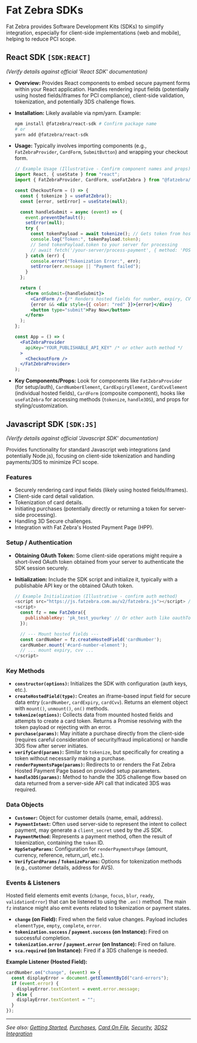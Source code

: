 # Fat Zebra SDKs

Fat Zebra provides Software Development Kits (SDKs) to simplify integration, especially for client-side implementations (web and mobile), helping to reduce PCI scope.

## React SDK `[SDK:REACT]`

_(Verify details against official 'React SDK' documentation)_

- **Overview:** Provides React components to embed secure payment forms within your React application. Handles rendering input fields (potentially using hosted fields/iframes for PCI compliance), client-side validation, tokenization, and potentially 3DS challenge flows.
- **Installation:** Likely available via npm/yarn. Example:
  ```bash
  npm install @fatzebra/react-sdk # Confirm package name
  # or
  yarn add @fatzebra/react-sdk
  ```
- **Usage:** Typically involves importing components (e.g., `FatZebraProvider`, `CardForm`, `SubmitButton`) and wrapping your checkout form.

  ```jsx
  // Example Usage (Illustrative - Confirm component names and props)
  import React, { useState } from "react";
  import { FatZebraProvider, CardForm, useFatZebra } from "@fatzebra/react-sdk";

  const CheckoutForm = () => {
    const { tokenize } = useFatZebra();
    const [error, setError] = useState(null);

    const handleSubmit = async (event) => {
      event.preventDefault();
      setError(null);
      try {
        const tokenPayload = await tokenize(); // Gets token from hosted fields
        console.log("Token:", tokenPayload.token);
        // Send tokenPayload.token to your server for processing
        // await fetch('/your-server/process-payment', { method: 'POST', body: JSON.stringify({ token: tokenPayload.token }) });
      } catch (err) {
        console.error("Tokenization Error:", err);
        setError(err.message || "Payment failed");
      }
    };

    return (
      <form onSubmit={handleSubmit}>
        <CardForm /> {/* Renders hosted fields for number, expiry, CVV */}
        {error && <div style={{ color: "red" }}>{error}</div>}
        <button type="submit">Pay Now</button>
      </form>
    );
  };

  const App = () => (
    <FatZebraProvider
      apiKey="YOUR_PUBLISHABLE_API_KEY" /* or other auth method */
    >
      <CheckoutForm />
    </FatZebraProvider>
  );
  ```

- **Key Components/Props:** Look for components like `FatZebraProvider` (for setup/auth), `CardNumberElement`, `CardExpiryElement`, `CardCvvElement` (individual hosted fields), `CardForm` (composite component), hooks like `useFatZebra` for accessing methods (`tokenize`, `handle3DS`), and props for styling/customization.

## Javascript SDK `[SDK:JS]`

_(Verify details against official 'Javascript SDK' documentation)_

Provides functionality for standard Javascript web integrations (and potentially Node.js), focusing on client-side tokenization and handling payments/3DS to minimize PCI scope.

### Features

- Securely rendering card input fields (likely using hosted fields/iframes).
- Client-side card detail validation.
- Tokenization of card details.
- Initiating purchases (potentially directly or returning a token for server-side processing).
- Handling 3D Secure challenges.
- Integration with Fat Zebra's Hosted Payment Page (HPP).

### Setup / Authentication

- **Obtaining OAuth Token:** Some client-side operations might require a short-lived OAuth token obtained from your server to authenticate the SDK session securely.
- **Initialization:** Include the SDK script and initialize it, typically with a publishable API key or the obtained OAuth token.

  ```javascript
  // Example Initialization (Illustrative - confirm auth method)
  <script src="https://js.fatzebra.com.au/v2/fatzebra.js"></script> // Confirm URL
  <script>
    const fz = new FatZebra({
      publishableKey: 'pk_test_yourkey' // Or other auth like oauthToken
    });

    // --- Mount hosted fields ---
    const cardNumber = fz.createHostedField('cardNumber');
    cardNumber.mount('#card-number-element');
    // ... mount expiry, cvv ...
  </script>
  ```

### Key Methods

- **`constructor(options)`:** Initializes the SDK with configuration (auth keys, etc.).
- **`createHostedField(type)`:** Creates an iframe-based input field for secure data entry (`cardNumber`, `cardExpiry`, `cardCvv`). Returns an element object with `mount()`, `unmount()`, `on()` methods.
- **`tokenize(options)`:** Collects data from mounted hosted fields and attempts to create a card token. Returns a Promise resolving with the token payload or rejecting with an error.
- **`purchase(params)`:** May initiate a purchase directly from the client-side (requires careful consideration of security/fraud implications) or handle 3DS flow after server initiates.
- **`verifyCard(params)`:** Similar to `tokenize`, but specifically for creating a token without necessarily making a purchase.
- **`renderPaymentsPage(params)`:** Redirects to or renders the Fat Zebra Hosted Payment Page based on provided setup parameters.
- **`handle3DS(params)`:** Method to handle the 3DS challenge flow based on data returned from a server-side API call that indicated 3DS was required.

### Data Objects

- **`Customer`:** Object for customer details (name, email, address).
- **`PaymentIntent`:** Often used server-side to represent the intent to collect payment, may generate a `client_secret` used by the JS SDK.
- **`PaymentMethod`:** Represents a payment method, often the result of tokenization, containing the `token` ID.
- **`HppSetupParams`:** Configuration for `renderPaymentsPage` (amount, currency, reference, return_url, etc.).
- **`VerifyCardParams` / `TokenizeParams`:** Options for tokenization methods (e.g., customer details, address for AVS).

### Events & Listeners

Hosted field elements emit events (`change`, `focus`, `blur`, `ready`, `validationError`) that can be listened to using the `.on()` method. The main `fz` instance might also emit events related to tokenization or payment states.

- **`change` (on Field):** Fired when the field value changes. Payload includes `elementType`, `empty`, `complete`, `error`.
- **`tokenization.success` / `payment.success` (on Instance):** Fired on successful completion.
- **`tokenization.error` / `payment.error` (on Instance):** Fired on failure.
- **`sca.required` (on Instance):** Fired if a 3DS challenge is needed.

**Example Listener (Hosted Field):**

```javascript
cardNumber.on("change", (event) => {
  const displayError = document.getElementById("card-errors");
  if (event.error) {
    displayError.textContent = event.error.message;
  } else {
    displayError.textContent = "";
  }
});
```

---

_See also: [Getting Started](./getting-started.md), [Purchases](./purchases.md), [Card On File](./card-on-file.md), [Security](./security.md), [3DS2 Integration](./3ds2.md)_
